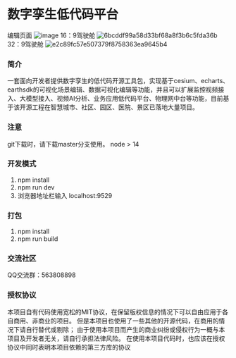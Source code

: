 # 数字孪生低代码平台
编辑页面
![image](https://github.com/skyinfor/FX-GUI-LowCode/assets/62418900/e6803280-74ba-4b63-9cd6-05b95ad20ef0)
16：9驾驶舱
![6bcddf99a58d33bf68a8f3b6c5fda36b](https://github.com/skyinfor/FX-GUI-LowCode/assets/62418900/64bb459f-df12-4732-b2cb-0b9dc0dafdf1)
32：9驾驶舱
![e2c89fc57e507379f8758363ea9645b4](https://github.com/skyinfor/FX-GUI-LowCode/assets/62418900/7980cba5-f026-459a-bd64-1118832b19d9)


### 简介
一套面向开发者提供数字孪生的低代码开源工具包，实现基于cesium、echarts、earthsdk的可视化场景编辑、数据可视化编辑等功能，并且可以扩展监控视频接入、大模型接入、视频AI分析、业务应用低代码平台、物理网中台等功能，目前基于该开源工程在智慧城市、社区、园区、医院、景区已落地大量项目。

### 注意
git下载时，请下载master分支使用。
node > 14
### 开发模式

1. npm install
2. npm run dev
3. 浏览器地址栏输入 localhost:9529

### 打包

1. npm install
2. npm run build

### 交流社区

QQ交流群：563808898

### 授权协议

本项目自有代码使用宽松的MIT协议，在保留版权信息的情况下可以自由应用于各自商用、非商业的项目。 但是本项目也使用了一些其他的开源代码，在商用的情况下请自行替代或剔除； 由于使用本项目而产生的商业纠纷或侵权行为一概与本项目及开发者无关，请自行承担法律风险。 在使用本项目代码时，也应该在授权协议中同时表明本项目依赖的第三方库的协议
